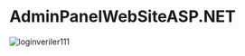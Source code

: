 # AdminPanelWebSiteASP.NET
![loginveriler111](https://user-images.githubusercontent.com/89706915/211785638-9be38573-5769-48e5-ae95-7bfe5ab35889.JPG)

